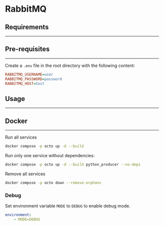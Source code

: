 # RabbitMQ

## Requirements

---

## Pre-requisites

---

Create a `.env` file in the root directory with the following content:

```ini
RABBITMQ_USERNAME=user
RABBITMQ_PASSWORD=password
RABBITMQ_HOST=host
```

## Usage

---

## Docker

---

Run all services

```bash
docker compose -p octo up -d --build
```

Run only one service without dependencies:

```bash
docker compose -p octo up -d --build python_producer --no-deps
```

Remove all services

```bash
docker compose -p octo down --remove-orphans
```



### Debug

Set environment variable `MODE` to `DEBUG` to enable debug mode.

```yaml
environment:
    - MODE=DEBUG
```
